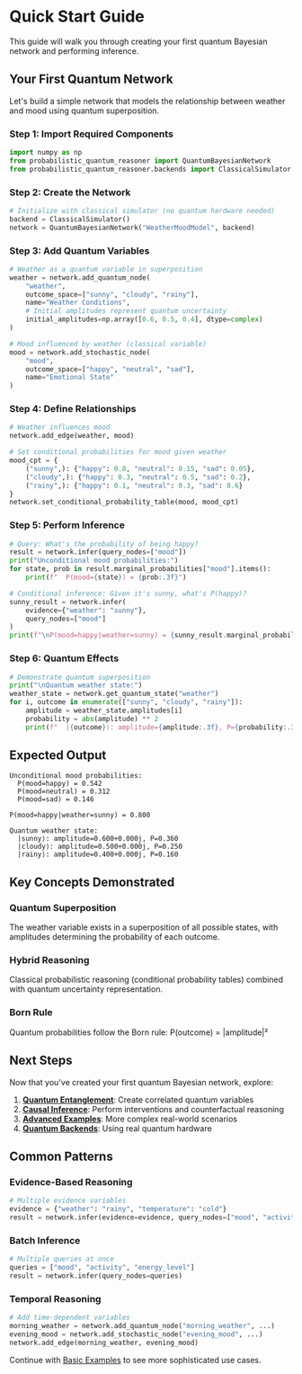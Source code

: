 # Quick Start Guide

This guide will walk you through creating your first quantum Bayesian network and performing inference.

## Your First Quantum Network

Let's build a simple network that models the relationship between weather and mood using quantum superposition.

### Step 1: Import Required Components

```python
import numpy as np
from probabilistic_quantum_reasoner import QuantumBayesianNetwork
from probabilistic_quantum_reasoner.backends import ClassicalSimulator
```

### Step 2: Create the Network

```python
# Initialize with classical simulator (no quantum hardware needed)
backend = ClassicalSimulator()
network = QuantumBayesianNetwork("WeatherMoodModel", backend)
```

### Step 3: Add Quantum Variables

```python
# Weather as a quantum variable in superposition
weather = network.add_quantum_node(
    "weather",
    outcome_space=["sunny", "cloudy", "rainy"],
    name="Weather Conditions",
    # Initial amplitudes represent quantum uncertainty
    initial_amplitudes=np.array([0.6, 0.5, 0.4], dtype=complex)
)

# Mood influenced by weather (classical variable)
mood = network.add_stochastic_node(
    "mood",
    outcome_space=["happy", "neutral", "sad"],
    name="Emotional State"
)
```

### Step 4: Define Relationships

```python
# Weather influences mood
network.add_edge(weather, mood)

# Set conditional probabilities for mood given weather
mood_cpt = {
    ("sunny",): {"happy": 0.8, "neutral": 0.15, "sad": 0.05},
    ("cloudy",): {"happy": 0.3, "neutral": 0.5, "sad": 0.2},
    ("rainy",): {"happy": 0.1, "neutral": 0.3, "sad": 0.6}
}
network.set_conditional_probability_table(mood, mood_cpt)
```

### Step 5: Perform Inference

```python
# Query: What's the probability of being happy?
result = network.infer(query_nodes=["mood"])
print("Unconditional mood probabilities:")
for state, prob in result.marginal_probabilities["mood"].items():
    print(f"  P(mood={state}) = {prob:.3f}")

# Conditional inference: Given it's sunny, what's P(happy)?
sunny_result = network.infer(
    evidence={"weather": "sunny"},
    query_nodes=["mood"]
)
print(f"\nP(mood=happy|weather=sunny) = {sunny_result.marginal_probabilities['mood']['happy']:.3f}")
```

### Step 6: Quantum Effects

```python
# Demonstrate quantum superposition
print("\nQuantum weather state:")
weather_state = network.get_quantum_state("weather")
for i, outcome in enumerate(["sunny", "cloudy", "rainy"]):
    amplitude = weather_state.amplitudes[i]
    probability = abs(amplitude) ** 2
    print(f"  |{outcome}⟩: amplitude={amplitude:.3f}, P={probability:.3f}")
```

## Expected Output

```mermaid
Unconditional mood probabilities:
  P(mood=happy) = 0.542
  P(mood=neutral) = 0.312
  P(mood=sad) = 0.146

P(mood=happy|weather=sunny) = 0.800

Quantum weather state:
  |sunny⟩: amplitude=0.600+0.000j, P=0.360
  |cloudy⟩: amplitude=0.500+0.000j, P=0.250
  |rainy⟩: amplitude=0.400+0.000j, P=0.160
```

## Key Concepts Demonstrated

### Quantum Superposition

The weather variable exists in a superposition of all possible states, with amplitudes determining the probability of each outcome.

### Hybrid Reasoning

Classical probabilistic reasoning (conditional probability tables) combined with quantum uncertainty representation.

### Born Rule

Quantum probabilities follow the Born rule: P(outcome) = |amplitude|²

## Next Steps

Now that you've created your first quantum Bayesian network, explore:

1. **[Quantum Entanglement](../guide/quantum-nodes.md#entanglement)**: Create correlated quantum variables
2. **[Causal Inference](../guide/causal.md)**: Perform interventions and counterfactual reasoning
3. **[Advanced Examples](examples.md)**: More complex real-world scenarios
4. **[Quantum Backends](../architecture/backends.md)**: Using real quantum hardware

## Common Patterns

### Evidence-Based Reasoning

```python
# Multiple evidence variables
evidence = {"weather": "rainy", "temperature": "cold"}
result = network.infer(evidence=evidence, query_nodes=["mood", "activity"])
```

### Batch Inference

```python
# Multiple queries at once
queries = ["mood", "activity", "energy_level"]
result = network.infer(query_nodes=queries)
```

### Temporal Reasoning

```python
# Add time-dependent variables
morning_weather = network.add_quantum_node("morning_weather", ...)
evening_mood = network.add_stochastic_node("evening_mood", ...)
network.add_edge(morning_weather, evening_mood)
```

Continue with [Basic Examples](examples.md) to see more sophisticated use cases.
